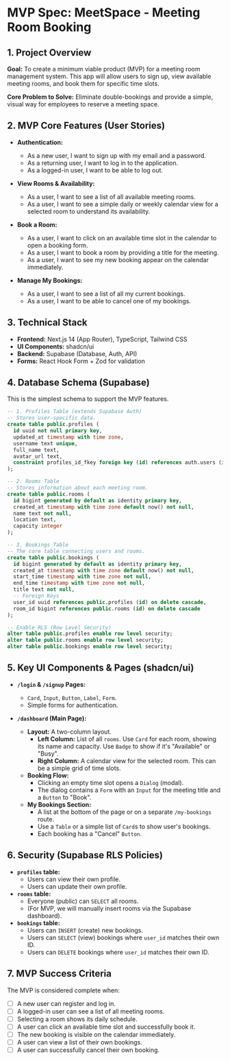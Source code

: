 # MVP Spec: MeetSpace - Meeting Room Booking

## 1. Project Overview

**Goal:** To create a minimum viable product (MVP) for a meeting room management system. This app will allow users to sign up, view available meeting rooms, and book them for specific time slots.

**Core Problem to Solve:** Eliminate double-bookings and provide a simple, visual way for employees to reserve a meeting space.

## 2. MVP Core Features (User Stories)

*   **Authentication:**
    *   As a new user, I want to sign up with my email and a password.
    *   As a returning user, I want to log in to the application.
    *   As a logged-in user, I want to be able to log out.

*   **View Rooms & Availability:**
    *   As a user, I want to see a list of all available meeting rooms.
    *   As a user, I want to see a simple daily or weekly calendar view for a selected room to understand its availability.

*   **Book a Room:**
    *   As a user, I want to click on an available time slot in the calendar to open a booking form.
    *   As a user, I want to book a room by providing a title for the meeting.
    *   As a user, I want to see my new booking appear on the calendar immediately.

*   **Manage My Bookings:**
    *   As a user, I want to see a list of all my current bookings.
    *   As a user, I want to be able to cancel one of my bookings.

## 3. Technical Stack

*   **Frontend:** Next.js 14 (App Router), TypeScript, Tailwind CSS
*   **UI Components:** shadcn/ui
*   **Backend:** Supabase (Database, Auth, API)
*   **Forms:** React Hook Form + Zod for validation

## 4. Database Schema (Supabase)

This is the simplest schema to support the MVP features.

```sql
-- 1. Profiles Table (extends Supabase Auth)
-- Stores user-specific data.
create table public.profiles (
  id uuid not null primary key,
  updated_at timestamp with time zone,
  username text unique,
  full_name text,
  avatar_url text,
  constraint profiles_id_fkey foreign key (id) references auth.users (id) on delete cascade
);

-- 2. Rooms Table
-- Stores information about each meeting room.
create table public.rooms (
  id bigint generated by default as identity primary key,
  created_at timestamp with time zone default now() not null,
  name text not null,
  location text,
  capacity integer
);

-- 3. Bookings Table
-- The core table connecting users and rooms.
create table public.bookings (
  id bigint generated by default as identity primary key,
  created_at timestamp with time zone default now() not null,
  start_time timestamp with time zone not null,
  end_time timestamp with time zone not null,
  title text not null,
  -- Foreign Keys
  user_id uuid references public.profiles (id) on delete cascade,
  room_id bigint references public.rooms (id) on delete cascade
);

-- Enable RLS (Row Level Security)
alter table public.profiles enable row level security;
alter table public.rooms enable row level security;
alter table public.bookings enable row level security;
```

## 5. Key UI Components & Pages (shadcn/ui)

*   **`/login` & `/signup` Pages:**
    *   `Card`, `Input`, `Button`, `Label`, `Form`.
    *   Simple forms for authentication.

*   **`/dashboard` (Main Page):**
    *   **Layout:** A two-column layout.
        *   **Left Column:** List of all `rooms`. Use `Card` for each room, showing its name and capacity. Use `Badge` to show if it's "Available" or "Busy".
        *   **Right Column:** A calendar view for the selected room. This can be a simple grid of time slots.
    *   **Booking Flow:**
        *   Clicking an empty time slot opens a `Dialog` (modal).
        *   The dialog contains a `Form` with an `Input` for the meeting title and a `Button` to "Book".
    *   **My Bookings Section:**
        *   A list at the bottom of the page or on a separate `/my-bookings` route.
        *   Use a `Table` or a simple list of `Card`s to show user's bookings.
        *   Each booking has a "Cancel" `Button`.

## 6. Security (Supabase RLS Policies)

*   **`profiles` table:**
    *   Users can view their own profile.
    *   Users can update their own profile.
*   **`rooms` table:**
    *   Everyone (public) can `SELECT` all rooms.
    *   (For MVP, we will manually insert rooms via the Supabase dashboard).
*   **`bookings` table:**
    *   Users can `INSERT` (create) new bookings.
    *   Users can `SELECT` (view) bookings where `user_id` matches their own ID.
    *   Users can `DELETE` bookings where `user_id` matches their own ID.

## 7. MVP Success Criteria

The MVP is considered complete when:

- [ ] A new user can register and log in.
- [ ] A logged-in user can see a list of all meeting rooms.
- [ ] Selecting a room shows its daily schedule.
- [ ] A user can click an available time slot and successfully book it.
- [ ] The new booking is visible on the calendar immediately.
- [ ] A user can view a list of their own bookings.
- [ ] A user can successfully cancel their own booking. 
